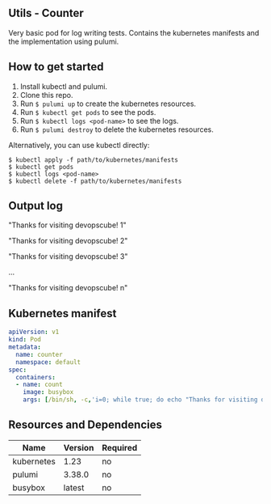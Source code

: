 ## Utils - Counter 

Very basic pod for log writing tests. Contains the kubernetes manifests and the implementation using pulumi.

## How to get started

1. Install kubectl and pulumi.
2. Clone this repo.
3. Run `$ pulumi up` to create the kubernetes resources.
4. Run `$ kubectl get pods` to see the pods.
5. Run `$ kubectl logs <pod-name>` to see the logs.
6. Run `$ pulumi destroy` to delete the kubernetes resources.

Alternatively, you can use kubectl directly:

```
$ kubectl apply -f path/to/kubernetes/manifests
$ kubectl get pods
$ kubectl logs <pod-name>
$ kubectl delete -f path/to/kubernetes/manifests
```

## Output log
"Thanks for visiting devopscube! 1"

"Thanks for visiting devopscube! 2"

"Thanks for visiting devopscube! 3"

...

"Thanks for visiting devopscube! n"


## Kubernetes manifest

``` yaml
apiVersion: v1
kind: Pod
metadata:
  name: counter
  namespace: default
spec:
  containers:
  - name: count
    image: busybox
    args: [/bin/sh, -c,'i=0; while true; do echo "Thanks for visiting devopscube! $i"; i=$((i+1)); sleep 1; done']
```




## Resources and Dependencies

| Name       | Version | Required |
|------------|------|------|
| kubernetes | 1.23 | no |
| pulumi     | 3.38.0 | no |
| busybox    | latest | no |



